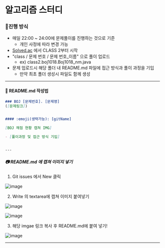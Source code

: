 # 알고리즘 스터디



### 📌진행 방식

- 매일 22:00 ~ 24:00에 문제풀이를 진행하는 것으로 기준
  - 개인 사정에 따라 변경 가능
- [Solved.ac](https://solved.ac/class) 에서 CLASS 2부터 시작
- "class / 문제 번호 /  문제 번호_이름" 으로 풀이 업로드
  - ex) class2.boj1018.Boj1018_nm.java
- 문제 업로드시 해당 폴더 내 README.md 파일에 접근 방식과 풀이 과정을 기입
  - 만약 최초 폴더 생성시 파일도 함께 생성


---


#### 📝 README.md 작성법

```md
### BOJ [문제번호]. [문제명]
([문제링크])


#### :emoji(생략가능): [gitName]

[BOJ 채점 현황 캡쳐 IMG]

- [풀이과정 및 접근 방식 기입]


---
```


##### :camera: README.md 에 캡쳐 이미지 넣기

1. Git issues 에서 New 클릭

![image](https://user-images.githubusercontent.com/48428699/91388513-7ed49c00-e872-11ea-80f7-d8e4db58ac6f.png)


2. Write 의 textarea에 캡쳐 이미지 붙여넣기

![image](https://user-images.githubusercontent.com/48428699/91388796-0de1b400-e873-11ea-95ca-d0fe6716beb2.png)

![image](https://user-images.githubusercontent.com/48428699/91388657-c6f3be80-e872-11ea-9f91-fe860b41ee29.png)

3. 해당 imgae 링크 복사 후 README.md에 붙여 넣기!

![image](https://user-images.githubusercontent.com/48428699/91388714-e1c63300-e872-11ea-80fa-284345b9baa1.png)



---
